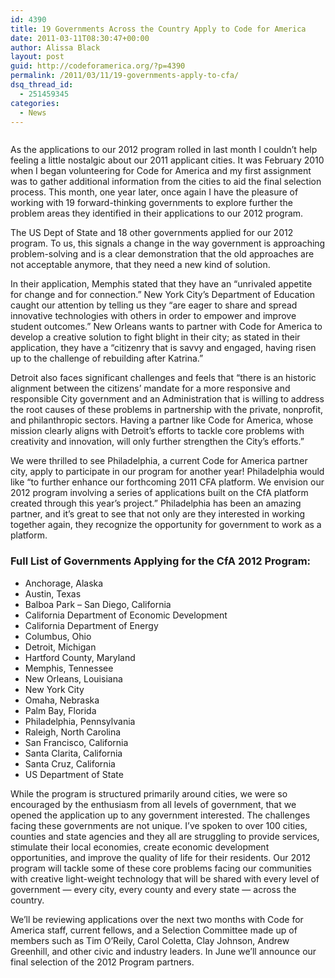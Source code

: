 ```yaml
---
id: 4390
title: 19 Governments Across the Country Apply to Code for America
date: 2011-03-11T08:30:47+00:00
author: Alissa Black
layout: post
guid: http://codeforamerica.org/?p=4390
permalink: /2011/03/11/19-governments-apply-to-cfa/
dsq_thread_id:
  - 251459345
categories:
  - News
---
```

[<img src="http://codeforamerica.org/wp-content/uploads/2011/03/2012govapps.jpg" alt="" title="2012govapps" class="aligncenter size-full wp-image-4409" />](http://codeforamerica.org/wp-content/uploads/2011/03/2012govapps.jpg)

As the applications to our 2012 program rolled in last month I couldn’t help feeling a little nostalgic about our 2011 applicant cities. It was February 2010 when I began volunteering for Code for America and my first assignment was to gather additional information from the cities to aid the final selection process. This month, one year later, once again I have the pleasure of working with 19 forward-thinking governments to explore further the problem areas they identified in their applications to our 2012 program. 

The US Dept of State and 18 other governments applied for our 2012 program. To us, this signals a change in the way government is approaching problem-solving and is a clear demonstration that the old approaches are not acceptable anymore, that they need a new kind of solution. 

In their application, Memphis stated that they have an “unrivaled appetite for change and for connection.” New York City’s Department of Education caught our attention by telling us they “are eager to share and spread innovative technologies with others in order to empower and improve student outcomes.” New Orleans wants to partner with Code for America to develop a creative solution to fight blight in their city; as stated in their application, they have a “citizenry that is savvy and engaged, having risen up to the challenge of rebuilding after Katrina.” 

Detroit also faces significant challenges and feels that “there is an historic alignment between the citizens’ mandate for a more responsive and responsible City government and an Administration that is willing to address the root causes of these problems in partnership with the private, nonprofit, and philanthropic sectors. Having a partner like Code for America, whose mission clearly aligns with Detroit’s efforts to tackle core problems with creativity and innovation, will only further strengthen the City’s efforts.”

We were thrilled to see Philadelphia, a current Code for America partner city, apply to participate in our program for another year! Philadelphia would like “to further enhance our forthcoming 2011 CFA platform. We envision our 2012 program involving a series of applications built on the CfA platform created through this year’s project.” Philadelphia has been an amazing partner, and it’s great to see that not only are they interested in working together again, they recognize the opportunity for government to work as a platform.

### Full List of Governments Applying for the CfA 2012 Program:

  * Anchorage, Alaska
  * Austin, Texas
  * Balboa Park – San Diego, California
  * California Department of Economic Development
  * California Department of Energy
  * Columbus, Ohio
  * Detroit, Michigan
  * Hartford County, Maryland
  * Memphis, Tennessee
  * New Orleans, Louisiana
  * New York City
  * Omaha, Nebraska
  * Palm Bay, Florida
  * Philadelphia, Pennsylvania
  * Raleigh, North Carolina
  * San Francisco, California
  * Santa Clarita, California
  * Santa Cruz, California
  * US Department of State

While the program is structured primarily around cities, we were so encouraged by the enthusiasm from all levels of government, that we opened the application up to any government interested. The challenges facing these governments are not unique. I’ve spoken to over 100 cities, counties and state agencies and they all are struggling to provide services, stimulate their local economies, create economic development opportunities, and improve the quality of life for their residents. Our 2012 program will tackle some of these core problems facing our communities with creative light-weight technology that will be shared with every level of government &#8212; every city, every county and every state &#8212; across the country.

We’ll be reviewing applications over the next two months with Code for America staff, current fellows, and a Selection Committee made up of members such as Tim O’Reily, Carol Coletta, Clay Johnson, Andrew Greenhill, and other civic and industry leaders. In June we’ll announce our final selection of the 2012 Program partners.